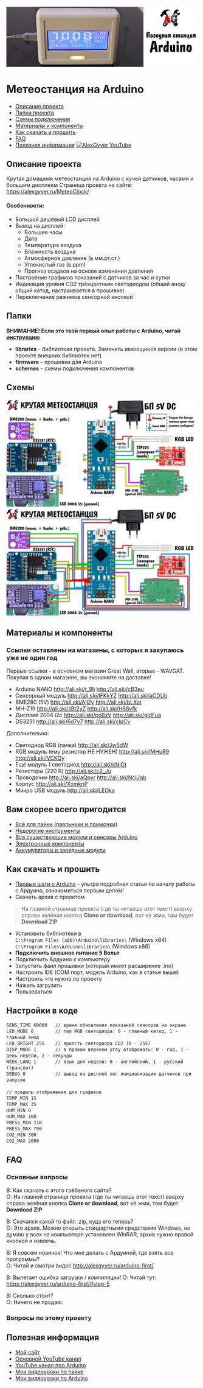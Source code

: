 ![PROJECT_PHOTO](https://github.com/AlexGyver/MeteoClock/blob/master/proj_img.jpg)
# Метеостанция на Arduino
* [Описание проекта](#chapter-0)
* [Папки проекта](#chapter-1)
* [Схемы подключения](#chapter-2)
* [Материалы и компоненты](#chapter-3)
* [Как скачать и прошить](#chapter-4)
* [FAQ](#chapter-5)
* [Полезная информация](#chapter-6)
[![AlexGyver YouTube](http://alexgyver.ru/git_banner.jpg)](https://www.youtube.com/channel/UCgtAOyEQdAyjvm9ATCi_Aig?sub_confirmation=1)

<a id="chapter-0"></a>
## Описание проекта
Крутая домашняя метеостанция на Arduino с кучей датчиков, часами и большим дисплеем
Страница проекта на сайте: https://alexgyver.ru/MeteoClock/  
   
#### Особенности:
- Большой дешёвый LCD дисплей
- Вывод на дисплей:
	- Большие часы
	- Дата
	- Температура воздуха
	- Влажность воздуха
	- Атмосферное давление (в мм.рт.ст.)
	- Углекислый газ (в ppm)
	- Прогноз осадков на основе изменения давления
- Построение графиков показаний с датчиков за час и сутки
- Индикация уровня CO2 трёхцветным светодиодом (общий анод/общий катод, настраивается в прошивке)
- Переключение режимов сенсорной кнопкой

<a id="chapter-1"></a>
## Папки
**ВНИМАНИЕ! Если это твой первый опыт работы с Arduino, читай [инструкцию](#chapter-4)**
- **libraries** - библиотеки проекта. Заменить имеющиеся версии (в этом проекте внешних библиотек нет)
- **firmware** - прошивки для Arduino
- **schemes** - схемы подключения компонентов

<a id="chapter-2"></a>
## Схемы
![SCHEME](https://github.com/AlexGyver/MeteoClock/blob/master/schemes/scheme1.jpg)
![SCHEME](https://github.com/AlexGyver/MeteoClock/blob/master/schemes/scheme2.jpg)

<a id="chapter-3"></a>
## Материалы и компоненты
### Ссылки оставлены на магазины, с которых я закупаюсь уже не один год
Первые ссылки - в основном магазин Great Wall, вторые - WAVGAT. Покупая в одном магазине, вы экономите на доставке!
- Arduino NANO http://ali.ski/t_9Ij  http://ali.ski/cB3eu
- Сенсорный модуль http://ali.ski/IFKkYZ  http://ali.ski/aCDUb
- BME280 (5V) http://ali.ski/Ajl2y  http://ali.ski/bLXot
- MH-Z19 http://ali.ski/sBt2yZ  http://ali.ski/H88vfk
- Дисплей 2004 i2c http://ali.ski/po8xV  http://ali.ski/gldFua
- DS3231 http://ali.ski/6d7v7  http://ali.ski/cIpCv

Дополнительно:
- Светодиод RGB (пачка) http://ali.ski/Jw5dW
- RGB модуль (ему резистор НЕ НУЖЕН) http://ali.ski/MHuR9  http://ali.ski/VCKQy
- Ещё модуль 1 светодиод http://ali.ski/cNjGt
- Резисторы (220 R) http://ali.ski/c2_Ju
- Проводочки http://ali.ski/aQpyr  http://ali.ski/NcIJqb
- Корпус http://ali.ski/XxmknP
- Микро USB модуль http://ali.ski/LEOka

## Вам скорее всего пригодится
* [Всё для пайки (паяльники и примочки)](http://alexgyver.ru/all-for-soldering/)
* [Недорогие инструменты](http://alexgyver.ru/my_instruments/)
* [Все существующие модули и сенсоры Arduino](http://alexgyver.ru/arduino_shop/)
* [Электронные компоненты](http://alexgyver.ru/electronics/)
* [Аккумуляторы и зарядные модули](http://alexgyver.ru/18650/)

<a id="chapter-4"></a>
## Как скачать и прошить
* [Первые шаги с Arduino](http://alexgyver.ru/arduino-first/) - ультра подробная статья по началу работы с Ардуино, ознакомиться первым делом!
* Скачать архив с проектом
> На главной странице проекта (где ты читаешь этот текст) вверху справа зелёная кнопка **Clone or download**, вот её жми, там будет **Download ZIP**
* Установить библиотеки в  
`C:\Program Files (x86)\Arduino\libraries\` (Windows x64)  
`C:\Program Files\Arduino\libraries\` (Windows x86)
* **Подключить внешнее питание 5 Вольт**
* Подключить Ардуино к компьютеру
* Запустить файл прошивки (который имеет расширение .ino)
* Настроить IDE (COM порт, модель Arduino, как в статье выше)
* Настроить что нужно по проекту
* Нажать загрузить
* Пользоваться  

## Настройки в коде
    SENS_TIME 60000   // время обновления показаний сенсоров на экране
    LED_MODE 0        // тип RGB светодиода: 0 - главный катод, 1 - главный анод
    LED_BRIGHT 255    // яркость светодиода СО2 (0 - 255)
    DISP_MODE 1       // в правом верхнем углу отображать: 0 - год, 1 - день недели, 2 - секунды
    WEEK_LANG 1       // язык дня недели: 0 - английский, 1 - русский (транслит)
    DEBUG 0           // вывод на дисплей лог инициализации датчиков при запуске

    // пределы отображения для графиков
    TEMP_MIN 15
    TEMP_MAX 35
    HUM_MIN 0
    HUM_MAX 100
    PRESS_MIN 710
    PRESS_MAX 790
    CO2_MIN 300
    CO2_MAX 2000
	
<a id="chapter-5"></a>
## FAQ
### Основные вопросы
В: Как скачать с этого грёбаного сайта?  
О: На главной странице проекта (где ты читаешь этот текст) вверху справа зелёная кнопка **Clone or download**, вот её жми, там будет **Download ZIP**

В: Скачался какой то файл .zip, куда его теперь?  
О: Это архив. Можно открыть стандартными средствами Windows, но думаю у всех на компьютере установлен WinRAR, архив нужно правой кнопкой и извлечь.

В: Я совсем новичок! Что мне делать с Ардуиной, где взять все программы?  
О: Читай и смотри видос http://alexgyver.ru/arduino-first/

В: Вылетает ошибка загрузки / компиляции!
О: Читай тут: https://alexgyver.ru/arduino-first/#step-5

В: Сколько стоит?  
О: Ничего не продаю.

### Вопросы по этому проекту

<a id="chapter-6"></a>
## Полезная информация
* [Мой сайт](http://alexgyver.ru/)
* [Основной YouTube канал](https://www.youtube.com/channel/UCgtAOyEQdAyjvm9ATCi_Aig?sub_confirmation=1)
* [YouTube канал про Arduino](https://www.youtube.com/channel/UC4axiS76D784-ofoTdo5zOA?sub_confirmation=1)
* [Мои видеоуроки по пайке](https://www.youtube.com/playlist?list=PLOT_HeyBraBuMIwfSYu7kCKXxQGsUKcqR)
* [Мои видеоуроки по Arduino](http://alexgyver.ru/arduino_lessons/)